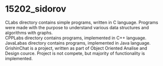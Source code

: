 # 15202_sidorov
CLabs directory contains simple programs, written in C language. Programs were made with the purpose to understand various data structures and algorithms with graphs. <br/>
CPPLabs directory contains programs, implemented in C++ language. <br/>
JavaLabas directory contains programs, implemented in Java language. <br/>
GrishinChat is a project, written as part of Object Oriented Analise and Design cource. Project is not compete, but majority of functionality is implemented.  <br/>
